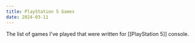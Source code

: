 ```yaml
---
title: PlayStation 5 Games
date: 2024-03-11
---
```

The list of games I've played that were written for [[PlayStation 5]] console.